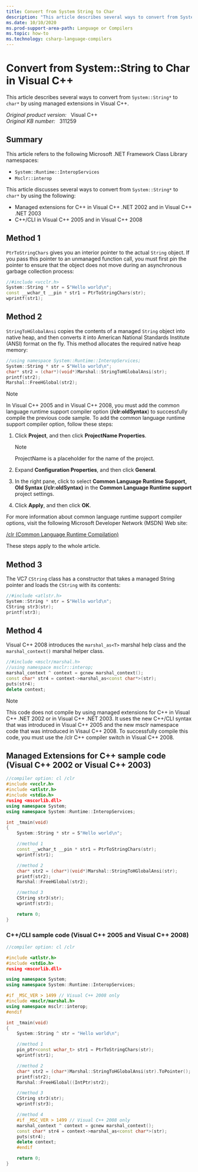 ```yaml
---
title: Convert from System String to Char
description: "This article describes several ways to convert from System::String* to char* by using managed extensions in Visual C++."
ms.date: 10/10/2020
ms.prod-support-area-path: Language or Compilers
ms.topic: how-to
ms.technology: csharp-language-compilers
---
```

# Convert from System::String to Char in Visual C++  

This article describes several ways to convert from `System::String*` to `char*` by using managed extensions in Visual C++.

_Original product version:_ &nbsp; Visual C++  
_Original KB number:_ &nbsp; 311259

## Summary

This article refers to the following Microsoft .NET Framework Class Library namespaces:

- `System::Runtime::InteropServices`
- `Msclr::interop`

This article discusses several ways to convert from `System::String*` to `char*` by using the following:

- Managed extensions for C++ in Visual C++ .NET 2002 and in Visual C++ .NET 2003
- C++/CLI in Visual C++ 2005 and in Visual C++ 2008

## Method 1

`PtrToStringChars` gives you an interior pointer to the actual `String` object. If you pass this pointer to an unmanaged function call, you must first pin the pointer to ensure that the object does not move during an asynchronous garbage collection process:

```c++
//#include <vcclr.h>
System::String * str = S"Hello world\n";
const __wchar_t __pin * str1 = PtrToStringChars(str);
wprintf(str1);
```

## Method 2

`StringToHGlobalAnsi` copies the contents of a managed `String` object into native heap, and then converts it into American National Standards Institute (ANSI) format on the fly. This method allocates the required native heap memory:

```c++
//using namespace System::Runtime::InteropServices;
System::String * str = S"Hello world\n";
char* str2 = (char*)(void*)Marshal::StringToHGlobalAnsi(str);
printf(str2);
Marshal::FreeHGlobal(str2);
```

> [!NOTE]
> In Visual C++ 2005 and in Visual C++ 2008, you must add the common language runtime support compiler option (**/clr:oldSyntax**) to successfully compile the previous code sample. To add the common language runtime support compiler option, follow these steps:

1. Click **Project**, and then click **ProjectName Properties**.

   > [!NOTE]
   > ProjectName is a placeholder for the name of the project.

2. Expand **Configuration Properties**, and then click **General**.

3. In the right pane, click to select **Common Language Runtime Support, Old Syntax (/clr:oldSyntax)** in the **Common Language Runtime support** project settings.

4. Click **Apply**, and then click **OK**.

For more information about common language runtime support compiler options, visit the following Microsoft Developer Network (MSDN) Web site:

[/clr (Common Language Runtime Compilation)](/cpp/build/reference/clr-common-language-runtime-compilation)

These steps apply to the whole article.

## Method 3

The VC7 `CString` class has a constructor that takes a managed String pointer and loads the `CString` with its contents:

```c++
//#include <atlstr.h>
System::String * str = S"Hello world\n";
CString str3(str);
printf(str3);
```

## Method 4

Visual C++ 2008 introduces the `marshal_as<T>` marshal help class and the `marshal_context()` marshal helper class.

```c++
//#include <msclr/marshal.h>
//using namespace msclr::interop;
marshal_context ^ context = gcnew marshal_context();
const char* str4 = context->marshal_as<const char*>(str);
puts(str4);
delete context;
```

> [!NOTE]
> This code does not compile by using managed extensions for C++ in Visual C++ .NET 2002 or in Visual C++ .NET 2003. It uses the new C++/CLI syntax that was introduced in Visual C++ 2005 and the new msclr namespace code that was introduced in Visaul C++ 2008. To successfully compile this code, you must use the /clr C++ compiler switch in Visual C++ 2008.

## Managed Extensions for C++ sample code (Visual C++ 2002 or Visual C++ 2003)

```c++
//compiler option: cl /clr
#include <vcclr.h>
#include <atlstr.h>
#include <stdio.h>
#using <mscorlib.dll>
using namespace System;
using namespace System::Runtime::InteropServices;

int _tmain(void)
{
    System::String * str = S"Hello world\n";

    //method 1
    const __wchar_t __pin * str1 = PtrToStringChars(str);
    wprintf(str1);

    //method 2
    char* str2 = (char*)(void*)Marshal::StringToHGlobalAnsi(str);
    printf(str2);
    Marshal::FreeHGlobal(str2);

    //method 3
    CString str3(str);
    wprintf(str3);

    return 0;
}
```

### C++/CLI sample code (Visual C++ 2005 and Visual C++ 2008)

```c++
//compiler option: cl /clr

#include <atlstr.h>
#include <stdio.h>
#using <mscorlib.dll>

using namespace System;
using namespace System::Runtime::InteropServices;

#if _MSC_VER > 1499 // Visual C++ 2008 only
#include <msclr/marshal.h>
using namespace msclr::interop;
#endif

int _tmain(void)
{
    System::String ^ str = "Hello world\n";

    //method 1
    pin_ptr<const wchar_t> str1 = PtrToStringChars(str);
    wprintf(str1);

    //method 2
    char* str2 = (char*)Marshal::StringToHGlobalAnsi(str).ToPointer();
    printf(str2);
    Marshal::FreeHGlobal((IntPtr)str2);

    //method 3
    CString str3(str);
    wprintf(str3);

    //method 4
    #if _MSC_VER > 1499 // Visual C++ 2008 only
    marshal_context ^ context = gcnew marshal_context();
    const char* str4 = context->marshal_as<const char*>(str);
    puts(str4);
    delete context;
    #endif

    return 0;
}

```
